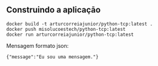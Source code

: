 ## Construindo a aplicaçāo
```console
docker build -t arturcorreiajunior/python-tcp:latest .
docker push misolucoestech/python-tcp:latest 
docker run arturcorreiajunior/python-tcp:latest
```

Mensagem formato json:
```console
{"message":"Eu sou uma mensagem."}
```